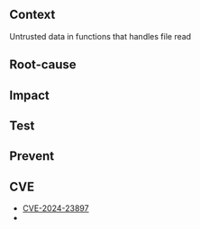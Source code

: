 ## Context
Untrusted data in functions that handles file read

## Root-cause

## Impact

## Test

## Prevent

## CVE

- [CVE-2024-23897](https://blog.securelayer7.net/arbitrary-file-read-in-jenkins/)
- 